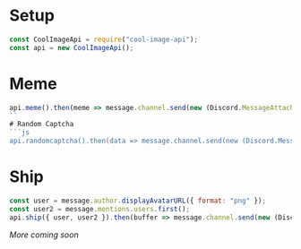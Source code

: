 # Setup
```js
const CoolImageApi = require("cool-image-api");
const api = new CoolImageApi();
```
# Meme 
```js
api.meme().then(meme => message.channel.send(new (Discord.MessageAttachment)(meme, "meme.png"));
``
# Random Captcha 
```js
api.randomcaptcha().then(data => message.channel.send(new (Discord.MessageAttachment)(data.image, "captcha.png"));
```
# Ship
```js
const user = message.author.displayAvatarURL({ format: "png" });
const user2 = message.mentions.users.first();
api.ship({ user, user2 }).then(buffer => message.channel.send(new (Discord.MessageAttachment)(buffer, "ship.png"));
```
*More coming soon*
